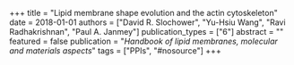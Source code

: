 +++
title = "Lipid membrane shape evolution and the actin cytoskeleton"
date = 2018-01-01
authors = ["David R. Slochower", "Yu-Hsiu Wang", "Ravi Radhakrishnan", "Paul A. Janmey"]
publication_types = ["6"]
abstract = ""
featured = false
publication = "*Handbook of lipid membranes, molecular and materials aspects*"
tags = ["PPIs", "#nosource"]
+++

